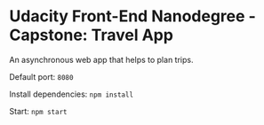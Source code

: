 # Udacity Front-End Nanodegree - Capstone: Travel App

An asynchronous web app that helps to plan trips.

Default port: `8080`

Install dependencies: `npm install`

Start: `npm start`
